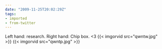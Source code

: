 ```yaml
---
date: "2009-11-25T20:02:29Z"
tags:
- imported
- from-twitter
---
```

Left hand: research. Right hand: Chip box. &lt;3 {{< imgorvid src="qwntw.jpg" >}} {{< imgorvid src="qwntp.jpg" >}}
